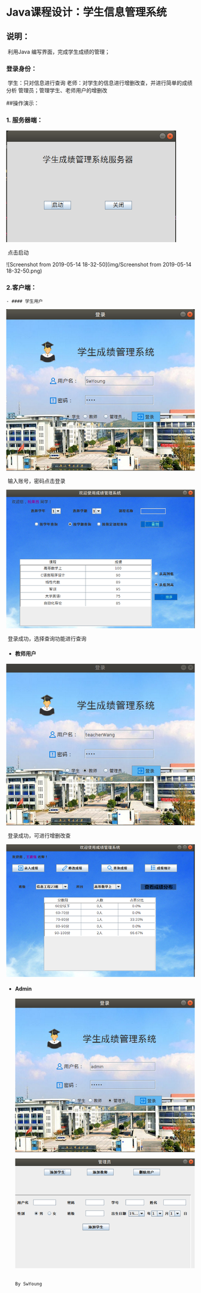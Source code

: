 # Java课程设计：学生信息管理系统

## 说明：

​	利用Java 编写界面，完成学生成绩的管理；
### 登录身份：
​         学生：只对信息进行查询
​         老师：对学生的信息进行增删改查，并进行简单的成绩分析
​         管理员；管理学生、老师用户的增删改

##操作演示：

### 1. 服务器端：

![1557829772779](img/1557829772779.png)



​                 点击启动

![Screenshot from 2019-05-14 18-32-50](img/Screenshot from 2019-05-14 18-32-50.png)

### 2.客户端：

	- #### 学生用户

![1557830059157](img/1557830059157.png)



​         输入账号，密码点击登录

![1557830095637](img/1557830095637.png)

​     登录成功，选择查询功能进行查询

- ####  教师用户

![1557936602526](img/1557936602526.png)

​        登录成功，可进行增删改查

![1557936659005](img/1557936659005.png)



- #### Admin

  ![1557936698962](img/1557936698962.png)

  ![1557936749641](img/1557936749641.png)

  

  

   																																									     By SwYoung